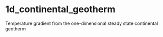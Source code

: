 # 1d_continental_geotherm
Temperature gradient from the one-dimensional steady state continental geotherm
